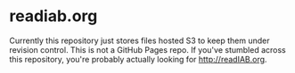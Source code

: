# readiab.org

Currently this repository just stores files hosted S3 to keep them under revision control. This is not a GitHub Pages repo. If you've stumbled across this repository, you're probably actually looking for http://readIAB.org.
